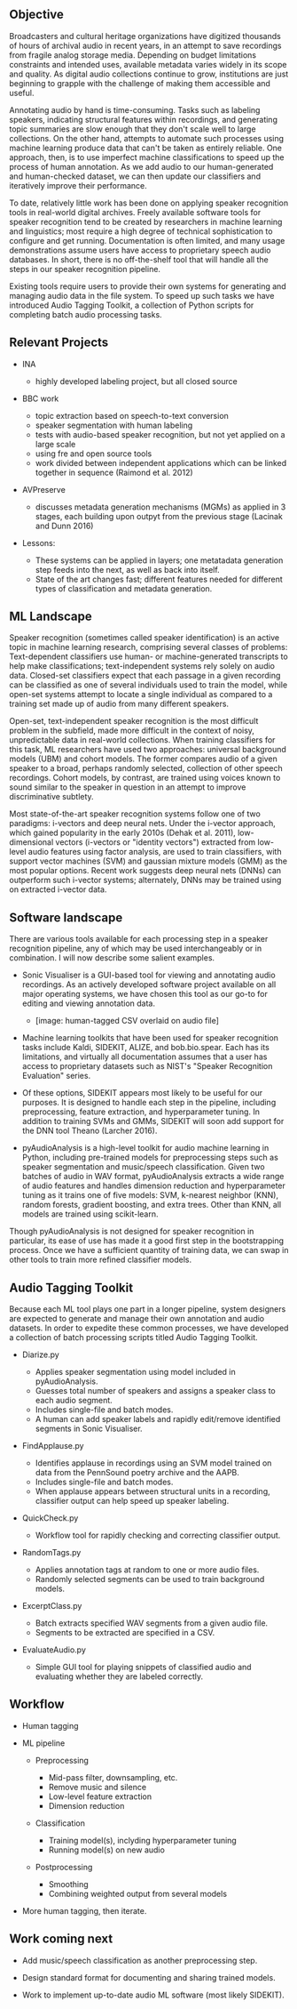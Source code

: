 ## Objective


Broadcasters and cultural heritage organizations have digitized thousands of hours of archival audio in recent years, in an attempt to save recordings from fragile analog storage media. Depending on budget limitations constraints and intended uses, available metadata varies widely in its scope and quality. As digital audio collections continue to grow, institutions are just beginning to grapple with the challenge of making them accessible and useful.

Annotating audio by hand is time-consuming. Tasks such as labeling speakers, indicating structural features within recordings, and generating topic summaries are slow enough that they don't scale well to large collections. On the other hand, attempts to automate such processes using machine learning produce data that can't be taken as entirely reliable.
One approach, then, is to use imperfect machine classifications to speed up the process of human annotation. As we add audio to our human-generated and human-checked dataset, we can then update our classifiers and iteratively improve their performance.

To date, relatively little work has been done on  applying speaker recognition tools in real-world digital archives. Freely available software tools for speaker recognition tend to be created by researchers in machine learning and linguistics; most require a high degree of technical sophistication to configure and get running. Documentation is often limited, and many usage demonstrations assume users have access to proprietary speech audio databases. In short, there is no off-the-shelf tool that will handle all the steps in our speaker recognition pipeline.

Existing tools require users to provide their own systems for generating and managing audio data in the file system. To speed up such tasks we have introduced Audio Tagging Toolkit, a collection of Python scripts for completing batch audio processing tasks.




## Relevant Projects

- INA
  - highly developed labeling project, but all closed source
- BBC work
  - topic extraction based on speech-to-text conversion
  - speaker segmentation with human labeling
  - tests with audio-based speaker recognition, but not yet applied on a large scale
  - using fre and open source tools
  - work divided between independent applications which can be linked together in sequence (Raimond et al. 2012)

- AVPreserve
  - discusses metadata generation mechanisms (MGMs) as applied in 3 stages, each building upon outpyt from the previous stage (Lacinak and Dunn 2016)


- Lessons: 
  - These systems can be applied in layers; one metatadata generation step feeds into the next, as well as back into itself.
  - State of the art changes fast; different features needed for different types of classification and metadata generation.








## ML Landscape

Speaker recognition (sometimes called speaker identification) is an active topic in machine learning research, comprising several classes of problems: Text-dependent classifiers use human- or machine-generated transcripts to help make classifications; text-independent systems rely solely on audio data. Closed-set classifiers expect that each passage in a given recording can be classified as one of several individuals used to train the model, while open-set systems attempt to locate a single individual as compared to a training set made up of audio from many different speakers.

Open-set, text-independent speaker recognition is the most difficult problem in the subfield, made more difficult in the context of noisy, unpredictable data in real-world collections. When training classifiers for this task, ML researchers have used two approaches: universal background models (UBM) and cohort models. The former compares audio of a given speaker to a broad, perhaps randomly selected, collection of other speech recordings. Cohort models, by contrast, are trained using voices known to sound similar to the speaker in question in an attempt to improve discriminative subtlety.


Most state-of-the-art speaker recognition systems follow one of two paradigms: i-vectors and deep neural nets. Under the i-vector approach, which gained popularity in the early 2010s (Dehak et al. 2011), low-dimensional vectors (i-vectors or "identity vectors") extracted from low-level audio features using factor analysis, are used to train classifiers, with support vector machines (SVM) and gaussian mixture models (GMM) as the most popular options. Recent work suggests deep neural nets (DNNs) can outperform such i-vector systems; alternately, DNNs may be trained using on extracted i-vector data.

## Software landscape

There are various tools available for each processing step in a speaker recognition pipeline, any of which may be used interchangeably or in combination. I will now describe some salient examples.

- Sonic Visualiser is a GUI-based tool for viewing and annotating audio recordings. As an actively developed software project available on all major operating systems, we have chosen this tool as our go-to for editing and viewing annotation data.

  - [image: human-tagged CSV overlaid on audio file]

- Machine learning toolkits that have been used for speaker recognition tasks include Kaldi, SIDEKIT, ALIZE, and bob.bio.spear. Each has its limitations, and virtually all documentation assumes that a user has access to proprietary datasets such as NIST's "Speaker Recognition Evaluation" series.

- Of these options, SIDEKIT appears most likely to be useful for our purposes. It is designed to handle each step in the pipeline, including preprocessing, feature extraction, and hyperparameter tuning. In addition to training SVMs and GMMs, SIDEKIT will soon add support for the DNN tool Theano (Larcher 2016).

- pyAudioAnalysis is a high-level toolkit for audio machine learning in Python, including pre-trained models for preprocessing steps such as speaker segmentation and music/speech classification. Given two batches of audio in WAV format, pyAudioAnalysis extracts a wide range of audio features and handles dimension reduction and hyperparameter tuning as it trains one of five models: SVM, k-nearest neighbor (KNN), random forests, gradient boosting, and extra trees. Other than KNN, all models are trained using scikit-learn.

Though pyAudioAnalysis is not designed for speaker recognition in particular, its ease of use has made it a good first step in the bootstrapping process. Once we have a sufficient quantity of training data, we can swap in other tools to train more refined classifier models.



## Audio Tagging Toolkit

Because each ML tool plays one part in a longer pipeline, system designers are expected to generate and manage their own annotation and audio datasets. In order to expedite these common processes, we have developed a collection of batch processing scripts titled Audio Tagging Toolkit.

- Diarize.py
  - Applies speaker segmentation using model included in pyAudioAnalysis.
  - Guesses total number of speakers and assigns a speaker class to each audio segment.
  - Includes single-file and batch modes.
  - A human can add speaker labels and rapidly edit/remove identified segments in Sonic Visualiser.

- FindApplause.py
  - Identifies applause in recordings using an SVM model trained on data from the PennSound poetry archive and the AAPB.
  - Includes single-file and batch modes.
  - When applause appears between structural units in a recording, classifier output can help speed up speaker labeling.

- QuickCheck.py
  - Workflow tool for rapidly checking and correcting classifier output.

- RandomTags.py
  - Applies annotation tags at random to one or more audio files.
  - Randomly selected segments can be used to train background models.

- ExcerptClass.py
  - Batch extracts specified WAV segments from a given audio file.
  - Segments to be extracted are specified in a CSV.

- EvaluateAudio.py
  - Simple GUI tool for playing snippets of classified audio and evaluating whether they are labeled correctly.


## Workflow 

- Human tagging

- ML pipeline
  - Preprocessing
    - Mid-pass filter, downsampling, etc.
    - Remove music and silence
    - Low-level feature extraction
    - Dimension reduction

  - Classification
    - Training model(s), inclyding hyperparameter tuning
    - Running model(s) on new audio

  - Postprocessing
    - Smoothing
    - Combining weighted output from several models

- More human tagging, then iterate.



## Work coming next


- Add music/speech classification as another preprocessing step.

- Design standard format for documenting and sharing trained models.

- Work to implement up-to-date audio ML software (most likely SIDEKIT).